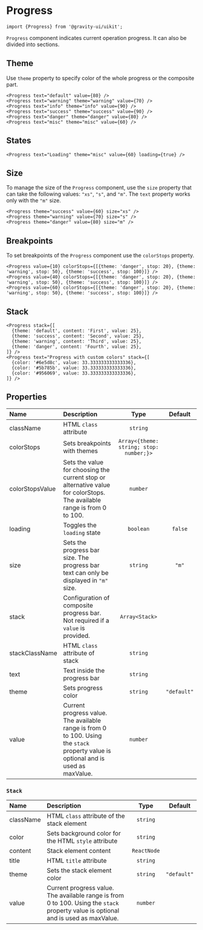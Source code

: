 <!--GITHUB_BLOCK-->

# Progress

<!--/GITHUB_BLOCK-->

```tsx
import {Progress} from '@gravity-ui/uikit';
```

`Progress` component indicates current operation progress. It can also be divided into sections.

## Theme

Use `theme` property to specify color of the whole progress or the composite part.

<!--LANDING_BLOCK

<ExampleBlock
  code={`
<Progress text="default" value={80} />
<Progress text="warning" theme="warning" value={70} />
<Progress text="info" theme="info" value={90} />
<Progress text="success" theme="success" value={90} />
<Progress text="danger" theme="danger" value={80} />
<Progress text="misc" theme="misc" value={60} />
`}
>
  <div style={{width: '30%'}}>
    <UIKit.Progress text="default" value={80} />
    <div style={{height: '15px'}} />
    <UIKit.Progress text="success" theme="success" value={90} />
  </div>
  <div style={{width: '30%'}}>
    <UIKit.Progress text="warning" theme="warning" value={70} />
    <div style={{height: '15px'}} />
    <UIKit.Progress text="danger" theme="danger" value={80} />
  </div>
  <div style={{width: '30%'}}>
    <UIKit.Progress text="info" theme="info "value={90} />
    <div style={{height: '15px'}} />
    <UIKit.Progress text="misc" theme="misc" value={60} />
  </div>
</ExampleBlock>

LANDING_BLOCK-->

<!--GITHUB_BLOCK-->

```tsx
<Progress text="default" value={80} />
<Progress text="warning" theme="warning" value={70} />
<Progress text="info" theme="info" value={90} />
<Progress text="success" theme="success" value={90} />
<Progress text="danger" theme="danger" value={80} />
<Progress text="misc" theme="misc" value={60} />
```

<!--/GITHUB_BLOCK-->

## States

<!--LANDING_BLOCK

<ExampleBlock
  code={`
<Progress text="Loading" theme="misc" value={60} loading={true} />
`}
>
  <div style={{width: '30%'}}>
    <UIKit.Progress text="Loading" theme="misc" value={60} loading={true} />
  </div>
</ExampleBlock>

LANDING_BLOCK-->

<!--GITHUB_BLOCK-->

```tsx
<Progress text="Loading" theme="misc" value={60} loading={true} />
```

<!--/GITHUB_BLOCK-->

## Size

To manage the size of the `Progress` component, use the `size` property that can take the following values: `"xs"`, `"s"`, and `"m"`. The `text` property works only with the `"m"` size.

<!--LANDING_BLOCK

<ExampleBlock
  code={`
<Progress theme="success" value={60} size="xs" />
<Progress theme="warning" value={70} size="s" />
<Progress theme="danger" value={80} size="m" />
`}
>
  <div style={{width: '30%'}}><UIKit.Progress theme="success" value={60} size="xs" /></div>
  <div style={{width: '30%'}}><UIKit.Progress theme="warning" value={70} size="s" /></div>
  <div style={{width: '30%'}}><UIKit.Progress theme="danger" value={80} size="m" /></div>
</ExampleBlock>

LANDING_BLOCK-->

<!--GITHUB_BLOCK-->

```tsx
<Progress theme="success" value={60} size="xs" />
<Progress theme="warning" value={70} size="s" />
<Progress theme="danger" value={80} size="m" />
```

<!--/GITHUB_BLOCK-->

## Breakpoints

To set breakpoints of the `Progress` component use the `colorStops` property.

<!--LANDING_BLOCK

<ExampleBlock
  code={`
<Progress
  value={10}
  colorStops={[{theme: 'danger', stop: 20}, {theme: 'warning', stop: 50}, {theme: 'success', stop: 100}]}
/>
<Progress
  value={40}
  colorStops={[{theme: 'danger', stop: 20}, {theme: 'warning', stop: 50}, {theme: 'success', stop: 100}]}
/>
<Progress
  value={60}
  colorStops={[{theme: 'danger', stop: 20}, {theme: 'warning', stop: 50}, {theme: 'success', stop: 100}]}
/>
`}
>
  <div style={{width: '30%'}}>
    <UIKit.Progress
      value={10}
      colorStops={[{theme: 'danger', stop: 20}, {theme: 'warning', stop: 50}, {theme: 'success', stop: 100}]}
    />
  </div>
  <div style={{width: '30%'}}>
    <UIKit.Progress
      value={40}
      colorStops={[{theme: 'danger', stop: 20}, {theme: 'warning', stop: 50}, {theme: 'success', stop: 100}]}
    />
  </div>
  <div style={{width: '30%'}}>
    <UIKit.Progress
      value={60}
      colorStops={[{theme: 'danger', stop: 20}, {theme: 'warning', stop: 50}, {theme: 'success', stop: 100}]}
    />
  </div>
</ExampleBlock>

LANDING_BLOCK-->

<!--GITHUB_BLOCK-->

```tsx
<Progress value={10} colorStops={[{theme: 'danger', stop: 20}, {theme: 'warning', stop: 50}, {theme: 'success', stop: 100}]} />
<Progress value={40} colorStops={[{theme: 'danger', stop: 20}, {theme: 'warning', stop: 50}, {theme: 'success', stop: 100}]} />
<Progress value={60} colorStops={[{theme: 'danger', stop: 20}, {theme: 'warning', stop: 50}, {theme: 'success', stop: 100}]} />
```

<!--/GITHUB_BLOCK-->

## Stack

<!--LANDING_BLOCK

<ExampleBlock
  code={`
<Progress
  stack={[
    {theme: 'default', content: 'First', value: 25},
    {theme: 'success', content: 'Second', value: 25},
    {theme: 'warning', content: 'Third', value: 25},
    {theme: 'danger', content: 'Fourth', value: 25},
  ]}
/>
<Progress text="Progress with custom colors"
  stack={[
    {color: '#6e5d8c', value: 33.333333333333336},
    {color: '#5b785b', value: 33.333333333333336},
    {color: '#956069', value: 33.333333333333336},
  ]}
/>
`}
>
<div style={{width: '30%'}}>
  <UIKit.Progress
    stack={[
      {theme: 'default', content: 'First', value: 25},
      {theme: 'success', content: 'Second', value: 25},
      {theme: 'warning', content: 'Third', value: 25},
      {theme: 'danger', content: 'Fourth', value: 25},
    ]}
  />
</div>
<div style={{width: '30%'}}>
  <UIKit.Progress text="Progress with custom colors"
    stack={[
      {color: '#6e5d8c', value: 33.333333333333336},
      {color: '#5b785b', value: 33.333333333333336},
      {color: '#956069', value: 33.333333333333336},
    ]}
  />
</div>
</ExampleBlock>

LANDING_BLOCK-->

<!--GITHUB_BLOCK-->

```tsx
<Progress stack={[
  {theme: 'default', content: 'First', value: 25},
  {theme: 'success', content: 'Second', value: 25},
  {theme: 'warning', content: 'Third', value: 25},
  {theme: 'danger', content: 'Fourth', value: 25},
]} />
<Progress text="Progress with custom colors" stack={[
  {color: '#6e5d8c', value: 33.333333333333336},
  {color: '#5b785b', value: 33.333333333333336},
  {color: '#956069', value: 33.333333333333336},
]} />
```

<!--/GITHUB_BLOCK-->

## Properties

| Name            | Description                                                                                                                         |                  Type                   |   Default   |
| :-------------- | :---------------------------------------------------------------------------------------------------------------------------------- | :-------------------------------------: | :---------: |
| className       | HTML `class` attribute                                                                                                              |                `string`                 |             |
| colorStops      | Sets breakpoints with themes                                                                                                        | `Array<{theme: string; stop: number;}>` |             |
| colorStopsValue | Sets the value for choosing the current stop or alternative value for colorStops. The available range is from 0 to 100.             |                `number`                 |             |
| loading         | Toggles the `loading` state                                                                                                         |                `boolean`                |   `false`   |
| size            | Sets the progress bar size. The progress bar text can only be displayed in `"m"` size.                                              |                `string`                 |    `"m"`    |
| stack           | Configuration of composite progress bar. Not required if a `value` is provided.                                                     |             `Array<Stack>`              |             |
| stackClassName  | HTML `class` attribute of stack                                                                                                     |                `string`                 |             |
| text            | Text inside the progress bar                                                                                                        |                `string`                 |             |
| theme           | Sets progress color                                                                                                                 |                `string`                 | `"default"` |
| value           | Current progress value. The available range is from 0 to 100. Using the `stack` property value is optional and is used as maxValue. |                `number`                 |             |

### `Stack`

| Name      | Description                                                                                                                         |    Type     |   Default   |
| :-------- | :---------------------------------------------------------------------------------------------------------------------------------- | :---------: | :---------: |
| className | HTML `class` attribute of the stack element                                                                                         |  `string`   |             |
| color     | Sets background color for the HTML `style` attribute                                                                                |  `string`   |             |
| content   | Stack element content                                                                                                               | `ReactNode` |             |
| title     | HTML `title` attribute                                                                                                              |  `string`   |             |
| theme     | Sets the stack element color                                                                                                        |  `string`   | `"default"` |
| value     | Current progress value. The available range is from 0 to 100. Using the `stack` property value is optional and is used as maxValue. |  `number`   |             |
